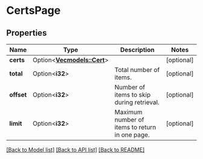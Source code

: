 # CertsPage

## Properties

Name | Type | Description | Notes
------------ | ------------- | ------------- | -------------
**certs** | Option<[**Vec<models::Cert>**](Cert.md)> |  | [optional]
**total** | Option<**i32**> | Total number of items. | [optional]
**offset** | Option<**i32**> | Number of items to skip during retrieval. | [optional]
**limit** | Option<**i32**> | Maximum number of items to return in one page. | [optional]

[[Back to Model list]](../README.md#documentation-for-models) [[Back to API list]](../README.md#documentation-for-api-endpoints) [[Back to README]](../README.md)


